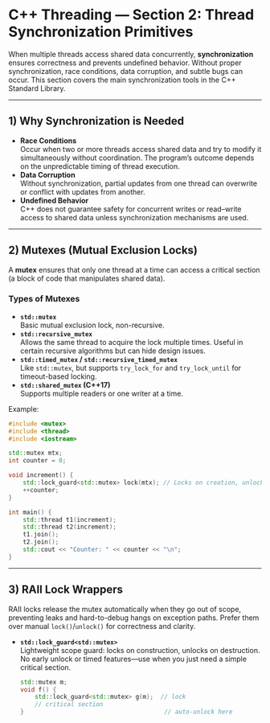 # C++ Threading — Section 2: Thread Synchronization Primitives

When multiple threads access shared data concurrently, **synchronization** ensures correctness and prevents undefined behavior. Without proper synchronization, race conditions, data corruption, and subtle bugs can occur. This section covers the main synchronization tools in the C++ Standard Library.

---

## 1) Why Synchronization is Needed
- **Race Conditions**  
  Occur when two or more threads access shared data and try to modify it simultaneously without coordination. The program’s outcome depends on the unpredictable timing of thread execution.
- **Data Corruption**  
  Without synchronization, partial updates from one thread can overwrite or conflict with updates from another.
- **Undefined Behavior**  
  C++ does not guarantee safety for concurrent writes or read–write access to shared data unless synchronization mechanisms are used.

---

## 2) Mutexes (Mutual Exclusion Locks)
A **mutex** ensures that only one thread at a time can access a critical section (a block of code that manipulates shared data).

### Types of Mutexes
- **`std::mutex`**  
  Basic mutual exclusion lock, non-recursive.
- **`std::recursive_mutex`**  
  Allows the same thread to acquire the lock multiple times. Useful in certain recursive algorithms but can hide design issues.
- **`std::timed_mutex` / `std::recursive_timed_mutex`**  
  Like `std::mutex`, but supports `try_lock_for` and `try_lock_until` for timeout-based locking.
- **`std::shared_mutex` (C++17)**  
  Supports multiple readers or one writer at a time.

Example:
```cpp
#include <mutex>
#include <thread>
#include <iostream>

std::mutex mtx;
int counter = 0;

void increment() {
    std::lock_guard<std::mutex> lock(mtx); // Locks on creation, unlocks on destruction
    ++counter;
}

int main() {
    std::thread t1(increment);
    std::thread t2(increment);
    t1.join();
    t2.join();
    std::cout << "Counter: " << counter << "\n";
}

```

---

## 3) RAII Lock Wrappers

RAII locks release the mutex automatically when they go out of scope, preventing leaks and hard-to-debug hangs on exception paths. Prefer them over manual `lock()`/`unlock()` for correctness and clarity.

- **`std::lock_guard<std::mutex>`**  
  Lightweight scope guard: locks on construction, unlocks on destruction. No early unlock or timed features—use when you just need a simple critical section.
  ```cpp
  std::mutex m;
  void f() {
      std::lock_guard<std::mutex> g(m);  // lock
      // critical section
  }                                       // auto-unlock here

